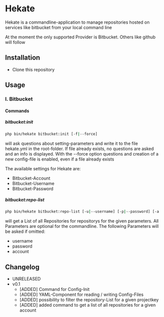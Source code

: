 # Hekate

Hekate is a commandline-application to manage repositories hosted on services like bitbucket from your local command line

At the moment the only supported Provider is Bitbucket. Others like github will follow

## Installation

* Clone this repository

## Usage

### I. Bitbucket
#### Commands

##### bitbucket:init
```bash
php bin/hekate bitbucket:init [-f|--force]
```
will ask questions about setting-parameters and write it to the file hekate.yml in the root-folder.
If file already exists, no questions are asked and an info is displayed. With the --force option questions
and creation of a new config-file is enabled, even if a file already exists
 
The available settings for Hekate are:
 * Bitbucket-Account
 * Bitbucket-Username
 * Bitbucket-Password

##### bitbucket:repo-list
```bash
php bin/hekate bitbucket:repo-list [-u|--username] [-p|--password] [-a|--account] [-k|--projectkey]
```
will get a List of all Repositories for repositorys for the given parameters.
All Parameters are optional for the commandline. 
The following Parameters will be asked if omitted:

* username
* password
* account



Changelog
---------
- UNRELEASED
- v0.1
    - [ADDED] Command for Config-Init
    - [ADDED] YAML-Component for reading / writing Config-Files
    - [ADDED] possibility to filter the repository-List for a given projectkey
    - [ADDED] added command to get a list of all repositories for a given account